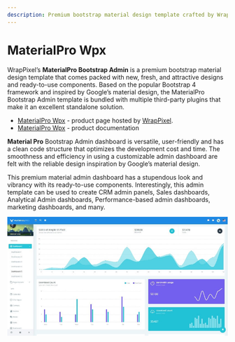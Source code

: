```yaml
---
description: Premium bootstrap material design template crafted by WrapPixel.
---
```


# MaterialPro Wpx

WrapPixel’s **MaterialPro Bootstrap Admin** is a premium bootstrap material design template that comes packed with new, fresh, and attractive designs and ready-to-use components. Based on the popular Bootstrap 4 framework and inspired by Google’s material design, the MaterialPro Bootstrap Admin template is bundled with multiple third-party plugins that make it an excellent standalone solution.

* [MaterialPro Wpx](https://bit.ly/2NRHoFb) - product page hosted by [WrapPixel](../partners/wrappixel.md). 
* [MaterialPro Wpx](https://bit.ly/3vKlRyJ) - product documentation 

**Material Pro** Bootstrap Admin dashboard is versatile, user-friendly and has a clean code structure that optimizes the development cost and time. The smoothness and efficiency in using a customizable admin dashboard are felt with the reliable design inspiration by Google’s material design.

This premium material admin dashboard has a stupendous look and vibrancy with its ready-to-use components. Interestingly, this admin template can be used to create CRM admin panels, Sales dashboards, Analytical Admin dashboards, Performance-based admin dashboards, marketing dashboards, and many.

![MaterialPro Admin - Premium Bootstrap Template.](../../.gitbook/assets/docs-cover-materialpro-wpx.jpg)





